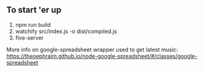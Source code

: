 ## To start 'er up
1. npm run build
2. watchify src/index.js -o dist/compiled.js
3. five-server

More info on google-spreadsheet wrapper used to get latest music: https://theoephraim.github.io/node-google-spreadsheet/#/classes/google-spreadsheet
